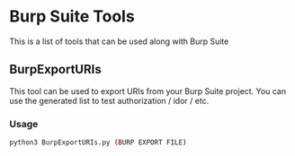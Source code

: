 # Burp Suite Tools
This is a list of tools that can be used along with Burp Suite
## BurpExportURIs
This tool can be used to export URIs from your Burp Suite project. You can use the generated list to test authorization / idor / etc.
### Usage
```bash
python3 BurpExportURIs.py (BURP EXPORT FILE)
```
